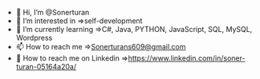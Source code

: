 - 👋 Hi, I’m @Sonerturan
- 👀 I’m interested in =>self-development
- 🌱 I’m currently learning =>C#, Java, PYTHON, JavaScript, SQL, MySQL, Wordpress
- 📫 How to reach me =>Sonerturans609@gmail.com
- 💼 How to reach me on Linkedin =>https://www.linkedin.com/in/soner-turan-05164a20a/
<!---💞️ I’m looking to collaborate on ...--->

<!---
Sonerturan/Sonerturan is a ✨ special ✨ repository because its `README.md` (this file) appears on your GitHub profile.
You can click the Preview link to take a look at your changes.
--->
